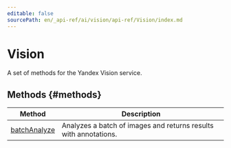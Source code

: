 ```yaml
---
editable: false
sourcePath: en/_api-ref/ai/vision/api-ref/Vision/index.md
---
```



# Vision
A set of methods for the Yandex Vision service.

## Methods {#methods}
Method | Description
--- | ---
[batchAnalyze](batchAnalyze.md) | Analyzes a batch of images and returns results with annotations.